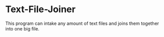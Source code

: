 # Text-File-Joiner
This program can intake any amount of text files and joins them together into one big file.
